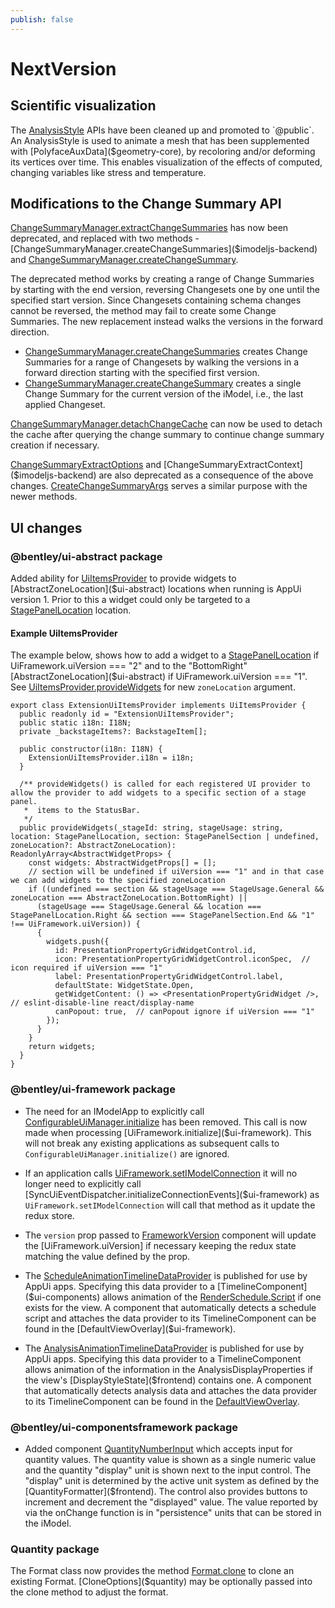 ```yaml
---
publish: false
---
```

# NextVersion

## Scientific visualization

The [AnalysisStyle]($common) APIs have been cleaned up and promoted to `@public`. An AnalysisStyle is used to animate a mesh that has been supplemented with [PolyfaceAuxData]($geometry-core), by recoloring and/or deforming its vertices over time. This enables visualization of the effects of computed, changing variables like stress and temperature.

## Modifications to the Change Summary API

[ChangeSummaryManager.extractChangeSummaries]($imodeljs-backend) has now been deprecated, and replaced with two methods - [ChangeSummaryManager.createChangeSummaries]($imodeljs-backend) and [ChangeSummaryManager.createChangeSummary]($imodeljs-backend).

The deprecated method works by creating a range of Change Summaries by starting with the end version, reversing Changesets one by one until the specified start version. Since Changesets containing schema changes cannot be reversed, the method may fail to create some Change Summaries. The new replacement instead walks the versions in the forward direction.

- [ChangeSummaryManager.createChangeSummaries]($imodeljs-backend) creates Change Summaries for a range of Changesets by walking the versions in a forward direction starting with the specified first version.
- [ChangeSummaryManager.createChangeSummary]($imodeljs-backend) creates a single Change Summary for the current version of the iModel, i.e., the last applied Changeset.

[ChangeSummaryManager.detachChangeCache]($imodeljs-backend)  can now be used to detach the cache after querying the change summary to continue change summary creation if necessary.

[ChangeSummaryExtractOptions]($imodeljs-backend) and [ChangeSummaryExtractContext]($imodeljs-backend) are also deprecated as a consequence of the above changes. [CreateChangeSummaryArgs]($imodel-backend) serves a similar purpose with the newer methods.

## UI changes

### @bentley/ui-abstract package

Added ability for [UiItemsProvider]($ui-abstract) to provide widgets to [AbstractZoneLocation]($ui-abstract) locations when running is AppUi version 1. Prior to this a widget could only be targeted to a [StagePanelLocation]($ui-abstract) location.

#### Example UiItemsProvider

The example below, shows how to add a widget to a [StagePanelLocation]($ui-abstract) if UiFramework.uiVersion === "2" and to the "BottomRight" [AbstractZoneLocation]($ui-abstract) if UiFramework.uiVersion === "1".  See [UiItemsProvider.provideWidgets]($ui-abstract) for new `zoneLocation` argument.

```tsx
export class ExtensionUiItemsProvider implements UiItemsProvider {
  public readonly id = "ExtensionUiItemsProvider";
  public static i18n: I18N;
  private _backstageItems?: BackstageItem[];

  public constructor(i18n: I18N) {
    ExtensionUiItemsProvider.i18n = i18n;
  }

  /** provideWidgets() is called for each registered UI provider to allow the provider to add widgets to a specific section of a stage panel.
   *  items to the StatusBar.
   */
  public provideWidgets(_stageId: string, stageUsage: string, location: StagePanelLocation, section: StagePanelSection | undefined, zoneLocation?: AbstractZoneLocation): ReadonlyArray<AbstractWidgetProps> {
    const widgets: AbstractWidgetProps[] = [];
    // section will be undefined if uiVersion === "1" and in that case we can add widgets to the specified zoneLocation
    if ((undefined === section && stageUsage === StageUsage.General && zoneLocation === AbstractZoneLocation.BottomRight) ||
      (stageUsage === StageUsage.General && location === StagePanelLocation.Right && section === StagePanelSection.End && "1" !== UiFramework.uiVersion)) {
      {
        widgets.push({
          id: PresentationPropertyGridWidgetControl.id,
          icon: PresentationPropertyGridWidgetControl.iconSpec,  // icon required if uiVersion === "1"
          label: PresentationPropertyGridWidgetControl.label,
          defaultState: WidgetState.Open,
          getWidgetContent: () => <PresentationPropertyGridWidget />, // eslint-disable-line react/display-name
          canPopout: true,  // canPopout ignore if uiVersion === "1"
        });
      }
    }
    return widgets;
  }
}
```

### @bentley/ui-framework package

- The need for an IModelApp to explicitly call [ConfigurableUiManager.initialize]($ui-framework) has been removed. This call is now made when processing [UiFramework.initialize]($ui-framework). This will not break any existing applications as subsequent calls to `ConfigurableUiManager.initialize()` are ignored.

- If an application calls [UiFramework.setIModelConnection]($ui-framework) it will no longer need to explicitly call [SyncUiEventDispatcher.initializeConnectionEvents]($ui-framework) as `UiFramework.setIModelConnection` will call that method as it update the redux store.

- The `version` prop passed to [FrameworkVersion]($ui-framework) component will update the [UiFramework.uiVersion] if necessary keeping the redux state matching the value defined by the prop.

- The [ScheduleAnimationTimelineDataProvider]($ui-framework) is published for use by AppUi apps. Specifying this data provider to a [TimelineComponent]($ui-components) allows animation of the [RenderSchedule.Script]($common) if one exists for the view. A component that automatically detects a schedule script and attaches the data provider to its TimelineComponent can be found in the [DefaultViewOverlay]($ui-framework).

- The [AnalysisAnimationTimelineDataProvider]($ui-framework) is published for use by AppUi apps. Specifying this data provider to a TimelineComponent allows animation of the information in the AnalysisDisplayProperties if the view's [DisplayStyleState]($frontend) contains one. A component that automatically detects analysis data and attaches the data provider to its TimelineComponent can be found in the [DefaultViewOverlay]($ui-framework).

### @bentley/ui-componentsframework package

- Added component [QuantityNumberInput]($ui-components) which accepts input for quantity values. The quantity value is shown as a single numeric value and the quantity "display" unit is shown next to the input control. The "display" unit is determined by the active unit system as defined by the [QuantityFormatter]($frontend). The control also provides buttons to increment and decrement the "displayed" value. The value reported by via the onChange function is in "persistence" units that can be stored in the iModel.

### Quantity package

The Format class now provides the method [Format.clone]($quantity) to clone an existing Format. [CloneOptions]($quantity) may be optionally passed into the clone method to adjust the format.

